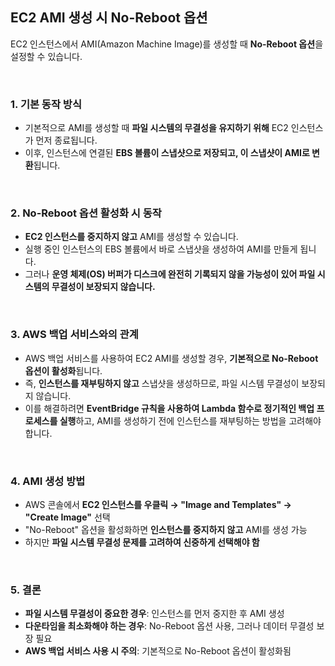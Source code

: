 ## **EC2 AMI 생성 시 No-Reboot 옵션**  

EC2 인스턴스에서 AMI(Amazon Machine Image)를 생성할 때 **No-Reboot 옵션**을 설정할 수 있습니다.  

<br>

### **1. 기본 동작 방식**  
- 기본적으로 AMI를 생성할 때 **파일 시스템의 무결성을 유지하기 위해** EC2 인스턴스가 먼저 종료됩니다.  
- 이후, 인스턴스에 연결된 **EBS 볼륨이 스냅샷으로 저장되고, 이 스냅샷이 AMI로 변환**됩니다.  

<br>

### **2. No-Reboot 옵션 활성화 시 동작**  
- **EC2 인스턴스를 중지하지 않고** AMI를 생성할 수 있습니다.  
- 실행 중인 인스턴스의 EBS 볼륨에서 바로 스냅샷을 생성하여 AMI를 만들게 됩니다.  
- 그러나 **운영 체제(OS) 버퍼가 디스크에 완전히 기록되지 않을 가능성이 있어 파일 시스템의 무결성이 보장되지 않습니다.**  

<br>

### **3. AWS 백업 서비스와의 관계**  
- AWS 백업 서비스를 사용하여 EC2 AMI를 생성할 경우, **기본적으로 No-Reboot 옵션이 활성화**됩니다.  
- 즉, **인스턴스를 재부팅하지 않고** 스냅샷을 생성하므로, 파일 시스템 무결성이 보장되지 않습니다.  
- 이를 해결하려면 **EventBridge 규칙을 사용하여 Lambda 함수로 정기적인 백업 프로세스를 실행**하고, AMI를 생성하기 전에 인스턴스를 재부팅하는 방법을 고려해야 합니다.  

<br>

### **4. AMI 생성 방법**  
- AWS 콘솔에서 **EC2 인스턴스를 우클릭 → "Image and Templates" → "Create Image"** 선택  
- "No-Reboot" 옵션을 활성화하면 **인스턴스를 중지하지 않고** AMI를 생성 가능  
- 하지만 **파일 시스템 무결성 문제를 고려하여 신중하게 선택해야 함**  

<br>

### **5. 결론**  
- **파일 시스템 무결성이 중요한 경우**: 인스턴스를 먼저 중지한 후 AMI 생성  
- **다운타임을 최소화해야 하는 경우**: No-Reboot 옵션 사용, 그러나 데이터 무결성 보장 필요  
- **AWS 백업 서비스 사용 시 주의**: 기본적으로 No-Reboot 옵션이 활성화됨  